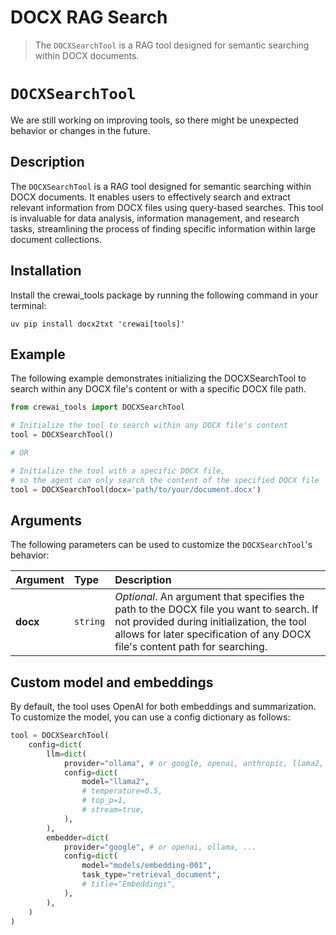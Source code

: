 # DOCX RAG Search

> The `DOCXSearchTool` is a RAG tool designed for semantic searching within DOCX documents.

# `DOCXSearchTool`

<Note>
  We are still working on improving tools, so there might be unexpected behavior or changes in the future.
</Note>

## Description

The `DOCXSearchTool` is a RAG tool designed for semantic searching within DOCX documents.
It enables users to effectively search and extract relevant information from DOCX files using query-based searches.
This tool is invaluable for data analysis, information management, and research tasks,
streamlining the process of finding specific information within large document collections.

## Installation

Install the crewai\_tools package by running the following command in your terminal:

```shell
uv pip install docx2txt 'crewai[tools]'
```

## Example

The following example demonstrates initializing the DOCXSearchTool to search within any DOCX file's content or with a specific DOCX file path.

```python Code
from crewai_tools import DOCXSearchTool

# Initialize the tool to search within any DOCX file's content
tool = DOCXSearchTool()

# OR

# Initialize the tool with a specific DOCX file, 
# so the agent can only search the content of the specified DOCX file
tool = DOCXSearchTool(docx='path/to/your/document.docx')
```

## Arguments

The following parameters can be used to customize the `DOCXSearchTool`'s behavior:

| Argument | Type     | Description                                                                                                                                                                                                        |
| :------- | :------- | :----------------------------------------------------------------------------------------------------------------------------------------------------------------------------------------------------------------- |
| **docx** | `string` | *Optional*. An argument that specifies the path to the DOCX file you want to search. If not provided during initialization, the tool allows for later specification of any DOCX file's content path for searching. |

## Custom model and embeddings

By default, the tool uses OpenAI for both embeddings and summarization. To customize the model, you can use a config dictionary as follows:

```python Code
tool = DOCXSearchTool(
    config=dict(
        llm=dict(
            provider="ollama", # or google, openai, anthropic, llama2, ...
            config=dict(
                model="llama2",
                # temperature=0.5,
                # top_p=1,
                # stream=true,
            ),
        ),
        embedder=dict(
            provider="google", # or openai, ollama, ...
            config=dict(
                model="models/embedding-001",
                task_type="retrieval_document",
                # title="Embeddings",
            ),
        ),
    )
)
```